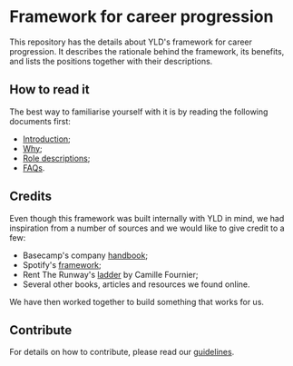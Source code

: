 # Framework for career progression

This repository has the details about YLD's framework for career progression. It
describes the rationale behind the framework, its benefits, and lists the
positions together with their descriptions.

## How to read it

The best way to familiarise yourself with it is by reading the following
documents first:

- [Introduction](intro.md);
- [Why](why.md);
- [Role descriptions](roles.md);
- [FAQs](faq.md).

## Credits

Even though this framework was built internally with YLD in mind, we had
inspiration from a number of sources and we would like to give credit to a few:

- Basecamp's company [handbook][1];
- Spotify's [framework][2];
- Rent The Runway's [ladder][3] by Camille Fournier;
- Several other books, articles and resources we found online.

We have then worked together to build something that works for us.

## Contribute

For details on how to contribute, please read our [guidelines][4].

[1]: https://github.com/basecamp/handbook
[2]: https://labs.spotify.com/2016/02/15/spotify-technology-career-steps/
[3]: http://dresscode.renttherunway.com/blog/ladder
[4]: CONTRIBUTING.md
